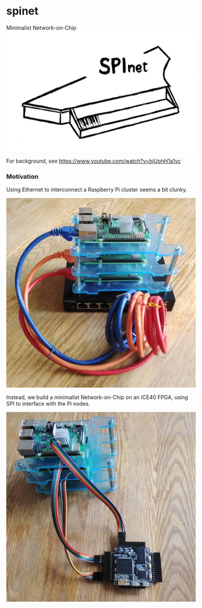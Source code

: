 # spinet
Minimalist Network-on-Chip
![SPInet logo](doc/logo.png)

For background, see https://www.youtube.com/watch?v=bjUphH1a1vc
### Motivation
Using Ethernet to interconnect a Raspberry Pi cluster seems a bit clunky.

![Pi cluster with ethernet](doc/p2.jpg)

Instead, we build a minimalist Network-on-Chip on an ICE40 FPGA, using SPI to interface with the Pi nodes.

![Pi cluster with ICE40](doc/p3.jpg)

